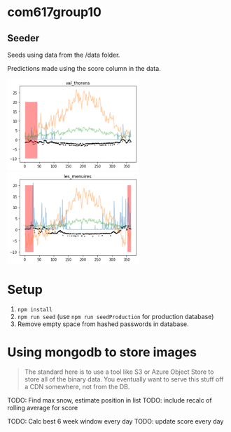 # com617group10
## Seeder
Seeds using data from the /data folder.

Predictions made using the score column in the data.

<img src="/img/example_prediction.png" width="300"> 
<img src="/img/example_prediction2.png" width="300"> 

# Setup
1. `npm install`
2. `npm run seed` (use `npm run seedProduction` for production database)
3. Remove empty space from hashed passwords in database.


# Using mongodb to store images
>The standard here is to use a tool like S3 or Azure Object Store to store all of the binary data. You eventually want to serve this stuff off a CDN somewhere, not from the DB.

TODO: Find max snow, estimate position in list
TODO: include recalc of rolling average for score

TODO: Calc best 6 week window every day
TODO: update score every day
